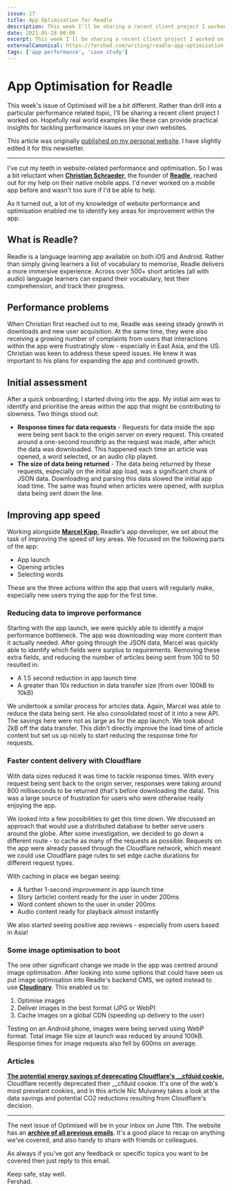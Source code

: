 ```yaml
---
issue: 17
title: App Optimisation for Readle
description: This week I'll be sharing a recent client project I worked on. Hopefully real world examples like these can provide practical insights for tackling performance issues on your own websites.
date: 2021-05-28 00:00
excerpt: This week I'll be sharing a recent client project I worked on. Hopefully real world examples like these can provide practical insights for tackling performance issues on your own websites.
externalCanonical: https://fershad.com/writing/readle-app-optimisation-consultancy/
tags: ['app performance', 'case study']
---
```

# App Optimisation for Readle

This week's issue of Optimised will be a bit different. Rather than drill into a particular performance related topic, I'll be sharing a recent client project I worked on. Hopefully real world examples like these can provide practical insights for tackling performance issues on your own websites.

This article was originally [published on my personal website](https://fershad.com/writing/readle-app-optimisation-consultancy/?utm_source=optimised&utm_medium=website&utm_campaign=cross_publish). I have slightly edited it for this newsletter.

*** 

I've cut my teeth in website-related performance and optimisation. So I was a bit reluctant when **[Christian Schraeder](https://www.linkedin.com/in/christian-w-a04742122/)**, the founder of **[Readle](https://readle-app.com/)**, reached out for my help on their native mobile apps. I'd never worked on a mobile app before and wasn't too sure if I'd be able to help. 

As it turned out, a lot of my knowledge of website performance and optimisation enabled me to identify key areas for improvement within the app.

## What is Readle?

Readle is a language learning app available on both iOS and Android. Rather than simply giving learners a list of vocabulary to memorise, Readle delivers a more immersive experience. Across over 500+ short articles (all with audio) language learners can expand their vocabulary, test their comprehension, and track their progress.

## Performance problems

When Christian first reached out to me, Readle was seeing steady growth in downloads and new user acquisition. At the same time, they were also receiving a growing number of complaints from users that interactions within the app were frustratingly slow - especially in East Asia, and the US. Christian was keen to address these speed issues. He knew it was important to his plans for expanding the app and continued growth.

## Initial assessment

After a quick onboarding, I started diving into the app. My initial aim was to identify and prioritise the areas within the app that might be contributing to slowness. Two things stood out:

- **Response times for data requests** - Requests for data inside the app were being sent back to the origin server on every request. This created around a one-second roundtrip as the request was made, after which the data was downloaded. This happened each time an article was opened, a word selected, or an audio clip played.
- **The size of data being returned** - The data being returned by these requests, especially on the initial app load, was a significant chunk of JSON data. Downloading and parsing this data slowed the initial app load time. The same was found when articles were opened, with surplus data being sent down the line.

## Improving app speed

Working alongside **[Marcel Kipp](https://www.linkedin.com/in/marcel-kipp-6011691b5/)**, Readle's app developer, we set about the task of improving the speed of key areas. We focused on the following parts of the app:

- App launch
- Opening articles
- Selecting words

These are the three actions within the app that users will regularly make, especially new users trying the app for the first time.

### Reducing data to improve performance

Starting with the app launch, we were quickly able to identify a major performance bottleneck. The app was downloading way more content than it actually needed. After going through the JSON data, Marcel was quickly able to identify which fields were surplus to requirements. Removing these extra fields, and reducing the number of articles being sent from 100 to 50 resulted in:

- A 1.5 second reduction in app launch time
- A greater than 10x reduction in data transfer size (from over 100kB to 10kB)

We undertook a similar process for articles data. Again, Marcel was able to reduce the data being sent. He also consolidated most of it into a new API. The savings here were not as large as for the app launch. We took about 2kB off the data transfer. This didn't directly improve the load time of article content but set us up nicely to start reducing the response time for requests.

### Faster content delivery with Cloudflare

With data sizes reduced it was time to tackle response times. With every request being sent back to the origin server, responses were taking around 800 milliseconds to be returned (that's before downloading the data). This was a large source of frustration for users who were otherwise really enjoying the app.

We looked into a few possibilities to get this time down. We discussed an approach that would use a distributed database to better serve users around the globe. After some investigation, we decided to go down a different route - to cache as many of the requests as possible. Requests on the app were already passed through the Cloudflare network, which meant we could use Cloudflare page rules to set edge cache durations for different request types.

With caching in place we began seeing:

- A further 1-second improvement in app launch time
- Story (article) content ready for the user in under 200ms
- Word content shown to the user in under 200ms
- Audio content ready for playback almost instantly

We also started seeing positive app reviews - especially from users based in Asia!

### Some image optimisation to boot

The one other significant change we made in the app was centred around image optimisation. After looking into some options that could have seen us put image optimisation into Readle's backend CMS, we opted instead to use **[Cloudinary](https://cloudinary.com/invites/lpov9zyyucivvxsnalc5/dyg8fkjzrzhfeiqce9nl)**. This enabled us to:

1. Optimise images
2. Deliver images in the best format (JPG or WebP)
3. Cache images on a global CDN (speeding up delivery to the user)

Testing on an Android phone, images were being served using WebP format. Total image file size at launch was reduced by around 100kB. Response times for image requests also fell by 600ms on average.

### Articles

**[The potential energy savings of deprecating Cloudflare's __cfduid cookie.](https://notes.normally.com/the-energy-impact-of-deprecating-cfduid/)**  
Cloudflare recently deprecated their __cfduid cookie. It's one of the web's most prevelant cookies, and in this article Nic Mulvaney takes a look at the data savings and potential CO2 reductions resulting from Cloudflare's decision.

***

The next issue of Optimised will be in your inbox on June 11th. The website has an **[archive of all previous emails](https://optimised.email/)**. It's a good place to recap on anything we've covered, and also handy to share with friends or colleagues.

As always if you've got any feedback or specific topics you want to be covered then just reply to this email.

Keep safe, stay well.  
Fershad.